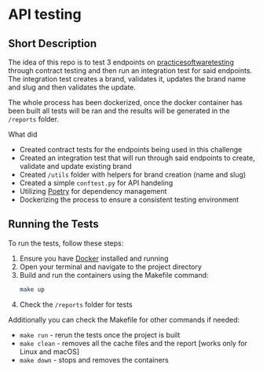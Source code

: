 # API testing

## Short Description
The idea of this repo is to test 3 endpoints on [practicesoftwaretesting](https://api.practicesoftwaretesting.com/api/documentation) 
through contract testing and then run an integration test for said endpoints. The integration test creates a brand,
validates it, updates the brand name and slug and then validates the update.

The whole process has been dockerized, once the docker container has been built all tests will be ran and the results will be
generated in the `/reports` folder.

What did 
* Created contract tests for the endpoints being used in this challenge
* Created an integration test that will run through said endpoints to create, validate and update existing brand
* Created `/utils` folder with helpers for brand creation (name and slug)
* Created a simple `conftest.py` for API handeling
* Utilizing [Poetry](https://python-poetry.org/) for dependency management
* Dockerizing the process to ensure a consistent testing environment


## Running the Tests
To run the tests, follow these steps:
1. Ensure you have [Docker](https://www.docker.com/) installed and running
2. Open your terminal and navigate to the project directory
3. Build and run the containers using the Makefile command:
   ```bash
   make up
    ```
4. Check the `/reports` folder for tests 

Additionally you can check the Makefile for other commands if needed: 
* `make run` - rerun the tests once the project is built 
* `make clean` - removes all the cache files and the report [works only for Linux and macOS]
* `make down` - stops and removes the containers
